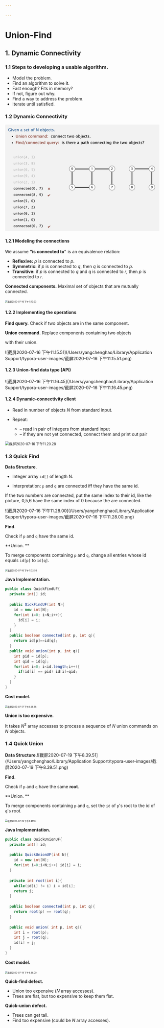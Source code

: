 ```yaml
---

---
```


# Union-Find

## 1. Dynamic Connectivity

### 1.1 Steps to developing a usable algorithm.

- Model the problem.
- Find an algorithm to solve it.
- Fast enough? Fits in memory?
- If not, figure out why.
- Find a way to address the problem. 
- Iterate until satisfied.

### 1.2 Dynamic Connectivity

![截屏2020-07-16 下午11.05.04](Union-Find.assets/Dynamic_Connectivity.png)

#### 1.2.1 Modeling the connections

We assume **"is connected to"** is an equivalence relation:

- **Reflexive:** *p* is connected to *p*.
- **Symmetric:** if *p* is connected to *q*, then *q* is connected to *p*. 
- **Transitive:** if *p* is connected to *q* and *q* is connected to *r*, then *p* is connected to *r*.

**Connected components.** Maximal set of objects that are mutually connected.

<img src="/Users/yangchenghao/Library/Application Support/typora-user-images/截屏2020-07-16 下午11.10.03.png" alt="截屏2020-07-16 下午11.10.03" style="zoom:50%;" />

#### 1.2.2 Implementing the operations

**Find query.** Check if two objects are in the same component.

**Union command.** Replace components containing two objects

with their union.

![截屏2020-07-16 下午11.15.51](/Users/yangchenghao/Library/Application Support/typora-user-images/截屏2020-07-16 下午11.15.51.png)

#### 1.2.3 Union-find data type (API)

![截屏2020-07-16 下午11.16.45](/Users/yangchenghao/Library/Application Support/typora-user-images/截屏2020-07-16 下午11.16.45.png)

#### 1.2.4 Dynamic-connectivity client

- Read in number of objects *N* from standard input. 

- Repeat:
  - –  read in pair of integers from standard input
  - –  if they are not yet connected, connect them and print out pair

<img src="/Users/yangchenghao/Library/Application Support/typora-user-images/截屏2020-07-16 下午11.20.28.png" alt="截屏2020-07-16 下午11.20.28" style="zoom:80%;" />

### 1.3 Quick Find

**Data Structure**.

- Integer array `id[]` of length N.

- Interpretation: `p` and `q` are connected iff they have the same id.

If the two numbers are connected, put the same index to their id, like the picture, 0,5,6 have the same index of 0 because the are connected.

![截屏2020-07-16 下午11.28.00](/Users/yangchenghao/Library/Application Support/typora-user-images/截屏2020-07-16 下午11.28.00.png)

**Find.** 

Check if `p` and `q` have the same id.

**Union. **

To merge components containing `p` and `q`, change all entries whose id equals `id[p]` to `id[q]`.

<img src="/Users/yangchenghao/Library/Application Support/typora-user-images/截屏2020-07-16 下午11.32.58.png" alt="截屏2020-07-16 下午11.32.58" style="zoom:50%;" />

**Java Implementation.**

```java
public class QuickFindUF{
  private int[] id;
  
  public QickFindUF(int N){
    id = new int[N];
    for(int i=0; i<N;i++){
      id[i] = i;
    }
  }
  public boolean connected(int p, int q){
    return id[p]==id[q];
  }
  public void union(int p, int q){
    int pid = id[p];
    int qid = id[q];
    for(int i=0; i<id.length;i++){
      if(id[i] == pid) id[i]=qid;
    }
  }
}
```

**Cost model.**

<img src="/Users/yangchenghao/Library/Application Support/typora-user-images/截屏2020-07-17 下午8.48.36.png" alt="截屏2020-07-17 下午8.48.36" style="zoom:50%;" />

**Union is too expensive.**

It takes $N^2$ array accesses to process a sequence of $N$ union commands on $N$ objects.

### 1.4 Quick Union

**Data Structure**.![截屏2020-07-19 下午8.39.51](/Users/yangchenghao/Library/Application Support/typora-user-images/截屏2020-07-19 下午8.39.51.png)

**Find.** 

Check if `p` and `q` have the same **root**.

**Union. **

To merge components containing `p` and `q`, set the `id` of `p`'s root to the id of `q`'s root.

<img src="/Users/yangchenghao/Library/Application Support/typora-user-images/截屏2020-07-19 下午8.41.18.png" alt="截屏2020-07-19 下午8.41.18" style="zoom:50%;" />

**Java Implementation.**

```java
public class QuickUnionUF{
  private int[] id;
  
  public QuickUnionUF(int N){
    id = new int[N];
    for(int i=0;i<N;i++) id[i] = i;
  }
  
  private int root(int i){
    while(id[i] != i) i = id[i];
    return i;
  }
  
  public boolean connected(int p, int q){
    return root(p) == root(q);
  }
  
  public void union( int p, int q){
    int i = root(p);
    int j = root(q);
    id[i] = j;
  }
}
```

**Cost model.**

<img src="/Users/yangchenghao/Library/Application Support/typora-user-images/截屏2020-07-19 下午8.46.00.png" alt="截屏2020-07-19 下午8.46.00" style="zoom:50%;" />

**Quick-find defect.**

- Union too expensive (*N* array accesses).
- Trees are flat, but too expensive to keep them flat.

**Quick-union defect.**

- Trees can get tall.
- Find too expensive (could be *N* array accesses).